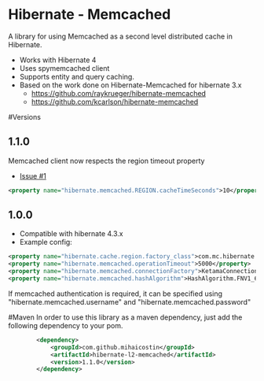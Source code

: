 # Hibernate - Memcached
A library for using Memcached as a second level distributed cache in Hibernate.
  
  * Works with Hibernate 4
  * Uses spymemcached client
  * Supports entity and query caching.
  * Based on the work done on Hibernate-Memcached for hibernate 3.x
      * https://github.com/raykrueger/hibernate-memcached
      * https://github.com/kcarlson/hibernate-memcached

#Versions

## 1.1.0

Memcached client now respects the region timeout property
 - [Issue #1](https://github.com/mihaicostin/hibernate-l2-memcached/issues/1)
```xml
<property name="hibernate.memcached.REGION.cacheTimeSeconds">10</property>
```

  
## 1.0.0
* Compatible with hibernate 4.3.x
* Example config:

```xml
<property name="hibernate.cache.region.factory_class">com.mc.hibernate.memcached.MemcachedRegionFactory</property>
<property name="hibernate.memcached.operationTimeout">5000</property>
<property name="hibernate.memcached.connectionFactory">KetamaConnectionFactory</property>
<property name="hibernate.memcached.hashAlgorithm">HashAlgorithm.FNV1_64_HASH</property>
```

If memcached authentication is required, it can be specified using "hibernate.memcached.username" and "hibernate.memcached.password"

#Maven
In order to use this library as a maven dependency, just add the following dependency to your pom.

```xml
        <dependency>
            <groupId>com.github.mihaicostin</groupId>
            <artifactId>hibernate-l2-memcached</artifactId>
            <version>1.1.0</version>
        </dependency>
```

